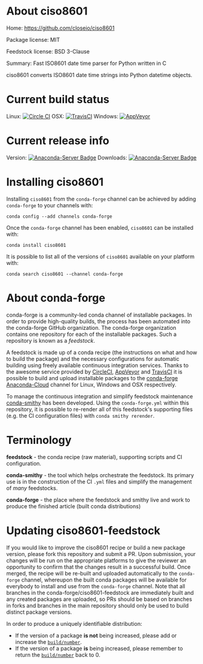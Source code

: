 About ciso8601
==============

Home: https://github.com/closeio/ciso8601

Package license: MIT

Feedstock license: BSD 3-Clause

Summary: Fast ISO8601 date time parser for Python written in C

ciso8601 converts ISO8601 date time strings into Python datetime objects.


Current build status
====================

Linux: [![Circle CI](https://circleci.com/gh/conda-forge/ciso8601-feedstock.svg?style=shield)](https://circleci.com/gh/conda-forge/ciso8601-feedstock)
OSX: [![TravisCI](https://travis-ci.org/conda-forge/ciso8601-feedstock.svg?branch=master)](https://travis-ci.org/conda-forge/ciso8601-feedstock)
Windows: [![AppVeyor](https://ci.appveyor.com/api/projects/status/github/conda-forge/ciso8601-feedstock?svg=True)](https://ci.appveyor.com/project/conda-forge/ciso8601-feedstock/branch/master)

Current release info
====================
Version: [![Anaconda-Server Badge](https://anaconda.org/conda-forge/ciso8601/badges/version.svg)](https://anaconda.org/conda-forge/ciso8601)
Downloads: [![Anaconda-Server Badge](https://anaconda.org/conda-forge/ciso8601/badges/downloads.svg)](https://anaconda.org/conda-forge/ciso8601)

Installing ciso8601
===================

Installing `ciso8601` from the `conda-forge` channel can be achieved by adding `conda-forge` to your channels with:

```
conda config --add channels conda-forge
```

Once the `conda-forge` channel has been enabled, `ciso8601` can be installed with:

```
conda install ciso8601
```

It is possible to list all of the versions of `ciso8601` available on your platform with:

```
conda search ciso8601 --channel conda-forge
```


About conda-forge
=================

conda-forge is a community-led conda channel of installable packages.
In order to provide high-quality builds, the process has been automated into the
conda-forge GitHub organization. The conda-forge organization contains one repository
for each of the installable packages. Such a repository is known as a *feedstock*.

A feedstock is made up of a conda recipe (the instructions on what and how to build
the package) and the necessary configurations for automatic building using freely
available continuous integration services. Thanks to the awesome service provided by
[CircleCI](https://circleci.com/), [AppVeyor](http://www.appveyor.com/)
and [TravisCI](https://travis-ci.org/) it is possible to build and upload installable
packages to the [conda-forge](https://anaconda.org/conda-forge)
[Anaconda-Cloud](http://docs.anaconda.org/) channel for Linux, Windows and OSX respectively.

To manage the continuous integration and simplify feedstock maintenance
[conda-smithy](http://github.com/conda-forge/conda-smithy) has been developed.
Using the ``conda-forge.yml`` within this repository, it is possible to re-render all of
this feedstock's supporting files (e.g. the CI configuration files) with ``conda smithy rerender``.


Terminology
===========

**feedstock** - the conda recipe (raw material), supporting scripts and CI configuration.

**conda-smithy** - the tool which helps orchestrate the feedstock.
                   Its primary use is in the construction of the CI ``.yml`` files
                   and simplify the management of *many* feedstocks.

**conda-forge** - the place where the feedstock and smithy live and work to
                  produce the finished article (built conda distributions)


Updating ciso8601-feedstock
===========================

If you would like to improve the ciso8601 recipe or build a new
package version, please fork this repository and submit a PR. Upon submission,
your changes will be run on the appropriate platforms to give the reviewer an
opportunity to confirm that the changes result in a successful build. Once
merged, the recipe will be re-built and uploaded automatically to the
`conda-forge` channel, whereupon the built conda packages will be available for
everybody to install and use from the `conda-forge` channel.
Note that all branches in the conda-forge/ciso8601-feedstock are
immediately built and any created packages are uploaded, so PRs should be based
on branches in forks and branches in the main repository should only be used to
build distinct package versions.

In order to produce a uniquely identifiable distribution:
 * If the version of a package **is not** being increased, please add or increase
   the [``build/number``](http://conda.pydata.org/docs/building/meta-yaml.html#build-number-and-string).
 * If the version of a package **is** being increased, please remember to return
   the [``build/number``](http://conda.pydata.org/docs/building/meta-yaml.html#build-number-and-string)
   back to 0.
